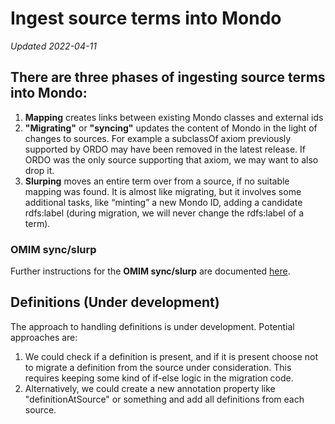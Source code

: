 # Ingest source terms into Mondo
_Updated 2022-04-11_

## There are three phases of ingesting source terms into Mondo:

1. **Mapping** creates links between existing Mondo classes and external ids
2. **"Migrating"** or **"syncing"** updates the content of Mondo in the light of changes to sources. For example a subclassOf axiom previously supported by ORDO may have been removed in the latest release. If ORDO was the only source supporting that axiom, we may want to also drop it.
3. **Slurping** moves an entire term over from a source, if no suitable mapping was found. It is almost like migrating, but it involves some additional tasks, like “minting” a new Mondo ID, adding a candidate rdfs:label (during migration, we will never change the rdfs:label of a term).

### OMIM sync/slurp
Further instructions for the **OMIM sync/slurp** are documented [here](https://mondo.readthedocs.io/en/latest/editors-guide/omim-slurp/).

## Definitions (Under development)

The approach to handling definitions is under development. Potential approaches are:
1. We could check if a definition is present, and if it is present choose not to migrate a definition from the source under consideration. This requires keeping some kind of if-else logic in the migration code. 
2. Alternatively, we could create a new annotation property like "definitionAtSource" or something and add all definitions from each source. 
